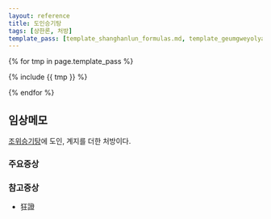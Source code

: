```yaml
---
layout: reference
title: 도인승기탕
tags: [상한론, 처방]
template_pass: [template_shanghanlun_formulas.md, template_geumgweyolyag_formulas.md, template_etc_formulas.md]
---
```



{% for tmp in page.template_pass %}

{% include {{ tmp }} %}

{% endfor %}


## 임상메모

[조위승기탕]( {{site.formulaurl}}/조위승기탕 )에 도인, 계지를 더한 처방이다.

### 주요증상


### 참고증상

* 狂證
